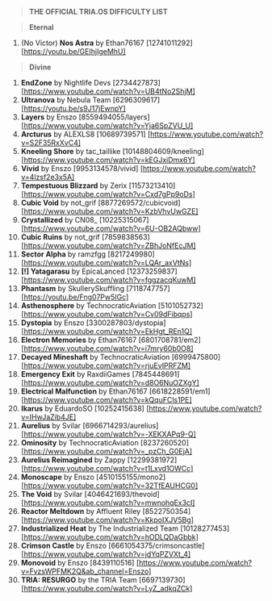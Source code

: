 > **THE OFFICIAL TRIA.OS DIFFICULTY LIST**

> **Eternal**
1. (No Victor) **Nos Astra** by Ethan76167 [12741011292] [https://youtu.be/GEIhjIgeMhU]

> **Divine**
1. **EndZone** by Nightlife Devs [2734427873] [https://www.youtube.com/watch?v=UB4tNo2ShjM] 
2. **Ultranova** by Nebula Team [6296309617] [https://youtu.be/s9J17jEwnpY]
3. **Layers** by Enszo [8559494055/layers] [https://www.youtube.com/watch?v=Yja6SpZVU_U]
4. **Arcturus** by ALEXLS8 [10689739571] [https://www.youtube.com/watch?v=S2F35RxXvC4]
5. **Kneeling Shore** by tac_taillike [10148804609/kneeling] [https://www.youtube.com/watch?v=kEGJxiDmx6Y]
6. **Vivid** by Enszo [9953134578/vivid] [https://www.youtube.com/watch?v=4lzsf2e3x5A]
7. **Tempestuous Blizzard** by Zerix [11573213410] [https://www.youtube.com/watch?v=Cxd7gPp9oDs]
8. **Cubic Void** by not_grif [8877269572/cubicvoid] [https://www.youtube.com/watch?v=KzbVhvUwGZE]
9. **Crystallized** by CN08_ [10225315067] [https://www.youtube.com/watch?v=6U-OB2AQbww]
10. **Cubic Ruins** by not_grif [7859838563] [https://www.youtube.com/watch?v=ZBhJoNfEcJM]
11. **Sector Alpha** by ramzfgg [8217249980] [https://www.youtube.com/watch?v=LQAr_axVtNs]
12. **[!] Yatagarasu** by EpicaLanced [12373259837] [https://www.youtube.com/watch?v=fggzacqKuwM]
13. **Phantasm** by SkullerySkuffling [7118747757] [https://youtu.be/Fng07Pw5IGc]
14. **Asthenosphere** by TechnocraticAviation [5101052732] [https://www.youtube.com/watch?v=Cv09dFibqps]
15. **Dystopia** by Enszo [3300287803/dystopia] [https://www.youtube.com/watch?v=EkHgt_REn1Q]
16. **Electron Memories** by Ethan76167 [6801708781/em2] [https://www.youtube.com/watch?v=i7mry60b0O8] 
17. **Decayed Mineshaft** by TechnocraticAviation [6999475800] [https://www.youtube.com/watch?v=rjuEvIPRFZM]
18. **Emergency Exit** by RaxdiiGames [7845448691] [https://www.youtube.com/watch?v=d8O6NuOZXgY]
19. **Electrical Malfunction** by Ethan76167 [6618228591/em1] [https://www.youtube.com/watch?v=kQquFCls1PE]
20. **Ikarus** by EduardoSO [10252415638] [https://www.youtube.com/watch?v=IHwJaZib4JE]
21. **Aurelius** by Svilar [6966714293/aurelius] [https://www.youtube.com/watch?v=-XEKXAPq9-Q] 
22. **Ominosity** by TechnocraticAviation [8237260520] [https://www.youtube.com/watch?v=_pzCh_G0EjA]
23. **Aurelius Reimagined** by Zappy [12299381972] [https://www.youtube.com/watch?v=t1Lxvd1OWCc]
24. **Monoscape** by Enszo [4510155155/mono2] [https://www.youtube.com/watch?v=32TfEAUHCG0] 
25. **The Void** by Svilar [4046421693/thevoid] [https://www.youtube.com/watch?v=mwnohqEx3cI]
26. **Reactor Meltdown** by Affluent Riley [8522750354] [https://www.youtube.com/watch?v=KkpoIXJV5Bg]
27. **Industrialized Heat** by The Industrialized Team [10128277453] [https://www.youtube.com/watch?v=hODLQDaGbbk] 
28. **Crimson Castle** by Enszo [6661054375/crimsoncastle] [https://www.youtube.com/watch?v=jdYqPZVXt_4]
39. **Monovoid** by Enszo [8439110516] [https://www.youtube.com/watch?v=FvzsWPFMK2Q&ab_channel=Enszo] 
30. **TRIA: RESURGO** by the TRIA Team [6697139730] [https://www.youtube.com/watch?v=LyZ_adkqZCk] 
